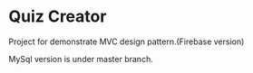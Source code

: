 # Quiz Creator
Project for demonstrate MVC design pattern.(Firebase version)

MySql version is under master branch.

